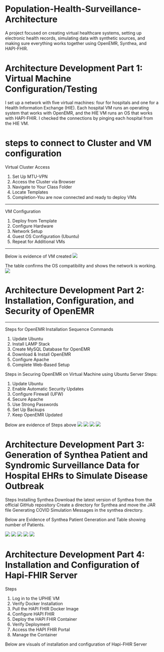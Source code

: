 # Population-Health-Surveillance-Architecture
A project focused on creating virtual healthcare systems, setting up electronic health records, simulating data with synthetic sources, and making sure everything works together using OpenEMR, Synthea, and HAPI-FHIR.
# Architecture Development Part 1: Virtual Machine Configuration/Testing 
I set up a network with five virtual machines: four for hospitals and one for a Health Information Exchange (HIE). Each hospital VM runs an operating system that works with OpenEMR, and the HIE VM runs an OS that works with HAPI-FHIR. I checked the connections by pinging each hospital from the HIE VM.
# steps to connect to Cluster and VM configuration
Virtual Cluster Access
1.	Set Up MTU-VPN
2.	Access the Cluster via Browser
3.	Navigate to Your Class Folder
4.	Locate Templates
5.	Completion-You are now connected and ready to deploy VMs
________________________________________
VM Configuration
1.	Deploy from Template
2.	Configure Hardware
3.	Network Setup
4.	Guest OS Configuration (Ubuntu)
5.	Repeat for Additional VMs
________________________________________
Below is evidence of VM created
![](https://github.com/benjamin1-cyber/Population-Health-Surveillance-Architecture/blob/cbeb0e94cb21b0a5cf18eeb4ed38acf1aadd7f9f/A2.png)

The table confirms the OS compatibility and shows the network is working.
![](https://github.com/benjamin1-cyber/Population-Health-Surveillance-Architecture/blob/e034b8018517ac182bec7493cafbd243dab48191/A1.png)

# Architecture Development Part 2: Installation, Configuration, and Security of OpenEMR
________________________________________
Steps for OpenEMR Installation Sequence Commands
1.	Update Ubuntu
2.	Install LAMP Stack
3.	Create MySQL Database for OpenEMR
4.	Download & Install OpenEMR
5.	Configure Apache
6.	Complete Web-Based Setup

 Steps in Securing OpenEMR on Virtual Machine using Ubuntu Server
Steps:
1.	Update Ubuntu
2.	Enable Automatic Security Updates
3.	Configure Firewall (UFW)
4.	Secure Apache
5.	Use Strong Passwords
6.	Set Up Backups
7.	Keep OpenEMR Updated

Below are evidence of Steps above
![](https://github.com/benjamin1-cyber/Population-Health-Surveillance-Architecture/blob/86d1541665a73012fea25060042d2e75661104bc/Aspirus%20Ubuntu.png)
![](https://github.com/benjamin1-cyber/Population-Health-Surveillance-Architecture/blob/1b8a10306894dd12b269882a4e0449df4da86361/BCMH.png)
![](https://github.com/benjamin1-cyber/Population-Health-Surveillance-Architecture/blob/b03da736e6a04cf3e992ae0117cfa70644abdf45/MGH.png)
![](https://github.com/benjamin1-cyber/Population-Health-Surveillance-Architecture/blob/b03da736e6a04cf3e992ae0117cfa70644abdf45/Portage%20Hospital.png)

# Architecture Development Part 3: Generation of Synthea Patient and Syndromic Surveillance Data for Hospital EHRs to Simulate Disease Outbreak
Steps
Installing Synthea 
Download the latest version of Synthea from the official GitHub repository
Create a directory for Synthea and move the JAR file
Generating COVID Simulation Messages in the synthea directory.

Below are Evidence of Synthea Patient Generation and Table showing number of Patients.

![](https://github.com/benjamin1-cyber/Population-Health-Surveillance-Architecture/blob/260ef923b954882c808b1cc9ab51c1bb55d2180d/A3.png)
![](https://github.com/benjamin1-cyber/Population-Health-Surveillance-Architecture/blob/260ef923b954882c808b1cc9ab51c1bb55d2180d/PORTAGE%20HOSPITAL%20SYNTHEA-3.png)
![](https://github.com/benjamin1-cyber/Population-Health-Surveillance-Architecture/blob/260ef923b954882c808b1cc9ab51c1bb55d2180d/MGH%20SYNTHEA-3.png)
![](https://github.com/benjamin1-cyber/Population-Health-Surveillance-Architecture/blob/260ef923b954882c808b1cc9ab51c1bb55d2180d/BCMH%20SYNTHEA-3.png)
![](https://github.com/benjamin1-cyber/Population-Health-Surveillance-Architecture/blob/260ef923b954882c808b1cc9ab51c1bb55d2180d/ASPIRUS%20UBUNTU%20SYNTHEA-3.png)


# Architecture Development Part 4: Installation and Configuration of Hapi-FHIR Server
Steps
1. Log in to the UPHIE VM
2. Verify Docker Installation
3. Pull the HAPI FHIR Docker Image
4. Configure HAPI FHIR
5. Deploy the HAPI FHIR Container
6. Verify Deployment
7. Access the HAPI FHIR Portal
8. Manage the Container

Below are visuals of installation and configuration of Hapi-FHIR Server




   

